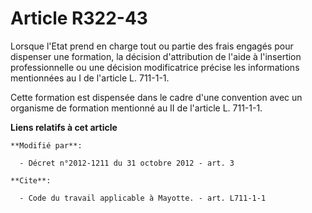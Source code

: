 # Article R322-43

Lorsque l'Etat prend en charge tout ou partie des frais engagés pour dispenser une formation, la décision d'attribution de
l'aide à l'insertion professionnelle ou une décision modificatrice précise les informations mentionnées au I de l'article L.
711-1-1. 

Cette formation est dispensée dans le cadre d'une convention avec un organisme de formation mentionné au II de l'article L.
711-1-1.

**Liens relatifs à cet article**

	**Modifié par**:

	  - Décret n°2012-1211 du 31 octobre 2012 - art. 3

	**Cite**:

	  - Code du travail applicable à Mayotte. - art. L711-1-1
